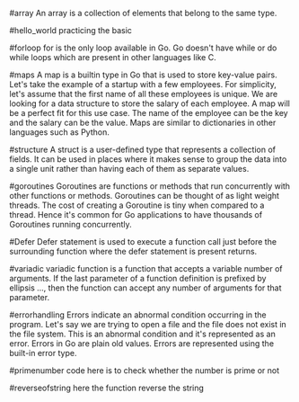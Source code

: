 #array 
An array is a collection of elements that belong to the same type. 

#hello_world
practicing the basic 

#forloop
for is the only loop available in Go. Go doesn't have while or do while loops which are present in other languages like C.

#maps
A map is a builtin type in Go that is used to store key-value pairs. Let's take the example of a startup with a few employees. For simplicity, let's assume that the first name of all these employees is unique. We are looking for a data structure to store the salary of each employee. A map will be a perfect fit for this use case. The name of the employee can be the key and the salary can be the value. Maps are similar to dictionaries in other languages such as Python.

#structure
A struct is a user-defined type that represents a collection of fields. It can be used in places where it makes sense to group the data into a single unit rather than having each of them as separate values. 

#goroutines
Goroutines are functions or methods that run concurrently with other functions or methods. Goroutines can be thought of as light weight threads. The cost of creating a Goroutine is tiny when compared to a thread. Hence it's common for Go applications to have thousands of Goroutines running concurrently.

#Defer
Defer statement is used to execute a function call just before the surrounding function where the defer statement is present returns.

#variadic
 variadic function is a function that accepts a variable number of arguments. If the last parameter of a function definition is prefixed by ellipsis ..., then the function can accept any number of arguments for that parameter.

 #errorhandling
 Errors indicate an abnormal condition occurring in the program. Let's say we are trying to open a file and the file does not exist in the file system. This is an abnormal condition and it's represented as an error.
  Errors in Go are plain old values. Errors are represented using the built-in error type.

  #primenumber
  code here is to check whether the number is prime or not 

  #reverseofstring
  here the function reverse the string 